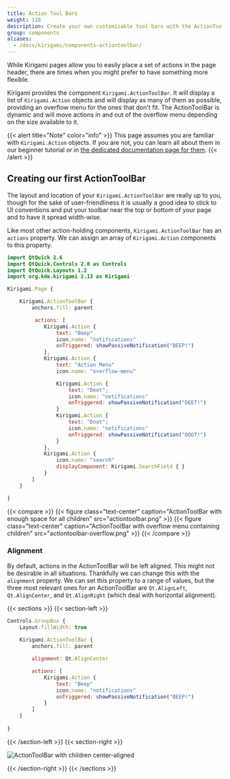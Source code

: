 ```yaml
---
title: Action Tool Bars
weight: 110
description: Create your own customisable tool bars with the ActionToolBar component
group: components
aliases:
  - /docs/kirigami/components-actiontoolbar/
---
```


While Kirigami pages allow you to easily place a set of actions in the page header, there are times when you might prefer to have something more flexible.

Kirigami provides the component `Kirigami.ActionToolBar`. It will display a list of `Kirigami.Action` objects and will display as many of them as possible, providing an overflow menu for the ones that don't fit. The ActionToolBar is dynamic and will move actions in and out of the overflow menu depending on the size available to it.

{{< alert title="Note" color="info" >}}
This page assumes you are familiar with `Kirigami.Action` objects. If you are not, you can learn all about them in our beginner tutorial or in [the dedicated documentation page for them](../components-actions/).
{{< /alert >}}

## Creating our first ActionToolBar

The layout and location of your `Kirigami.ActionToolBar` are really up to you, though for the sake of user-friendliness it is usually a good idea to stick to UI conventions and put your toolbar near the top or bottom of your page and to have it spread width-wise. 

Like most other action-holding components, `Kirigami.ActionToolBar` has an `actions` property. We can assign an array of `Kirigami.Action` components to this property.

```qml
import QtQuick 2.6
import QtQuick.Controls 2.0 as Controls
import QtQuick.Layouts 1.2
import org.kde.kirigami 2.13 as Kirigami

Kirigami.Page {

    Kirigami.ActionToolBar {
        anchors.fill: parent

         actions: [
            Kirigami.Action { 
                text: "Beep" 
                icon.name: "notifications" 
                onTriggered: showPassiveNotification("BEEP!") 
            },
            Kirigami.Action { 
                text: "Action Menu" 
                icon.name: "overflow-menu"

                Kirigami.Action { 
                    text: "Deet"; 
                    icon.name: "notifications" 
                    onTriggered: showPassiveNotification("DEET!") 
                }
                Kirigami.Action { 
                    text: "Doot"; 
                    icon.name: "notifications" 
                    onTriggered: showPassiveNotification("DOOT!") 
                }
            },
            Kirigami.Action {
                icon.name: "search"
                displayComponent: Kirigami.SearchField { }
            }
        ]
    }

}
```

{{< compare >}}
{{< figure class="text-center" caption="ActionToolBar with enough space for all children" src="actiontoolbar.png" >}}
{{< figure class="text-center" caption="ActionToolBar with overflow menu containing children" src="actiontoolbar-overflow.png" >}}
{{< /compare >}}

### Alignment

By default, actions in the ActionToolBar will be left aligned. This might not be desirable in all situations. Thankfully we can change this with the `alignment` property. We can set this property to a range of values, but the three most relevant ones for an ActionToolBar are `Qt.AlignLeft`, `Qt.AlignCenter`, and `Qt.AlignRight` (which deal with horizontal alignment).

{{< sections >}}
{{< section-left >}}

```qml
Controls.GroupBox {
    Layout.fillWidth: true
        
    Kirigami.ActionToolBar {
        anchors.fill: parent

        alignment: Qt.AlignCenter

        actions: [
            Kirigami.Action { 
                text: "Beep" 
                icon.name: "notifications" 
                onTriggered: showPassiveNotification("BEEP!") 
            }
        ]
    }
    
}
```

{{< /section-left >}}
{{< section-right >}}

![ActionToolBar with children center-aligned](actiontoolbar-alignment.png)

{{< /section-right >}}
{{< /sections >}}
